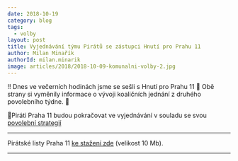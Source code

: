 ```yaml
---
date: 2018-10-19
category: blog
tags:
  - volby
layout: post
title: Vyjednávání týmu Pirátů se zástupci Hnutí pro Prahu 11
author: Milan Minařík
authorId: milan.minarik
image: articles/2018/2018-10-09-komunalni-volby-2.jpg
---
```


‼️ Dnes ve večerních hodinách jsme se sešli s Hnutí pro Prahu 11
📢 Obě strany si vyměnily informace o vývoji koaličních jednání z druhého povolebního týdne. 📢

🏴Piráti Praha 11 budou pokračovat ve vyjednávání v souladu se svou  <a href="/komunalni-volby-2018/povolebni-strategie/">povolební strategií</a>

---

Pirátské listy Praha 11 [ke stažení zde](/assets/pdf/2018-07-10-praha-11.pdf) (velikost 10 Mb).

- - -
